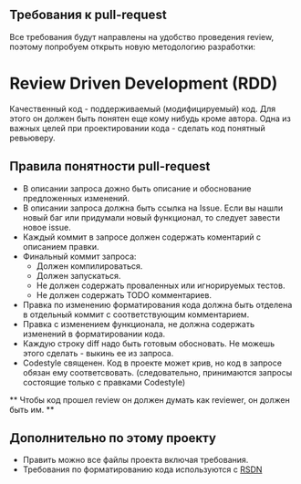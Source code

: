 ﻿## Требования к pull-request

Все требования будут направлены на удобство проведения review, поэтому попробуем открыть новую методологию разработки:
# Review Driven Development (RDD) #

Качественный код - поддерживаемый (модифицируемый) код. Для этого он должен быть понятен еще кому нибудь кроме автора.
Одна из важных целей при проектировании кода - сделать код понятный ревьюверу.
## Правила понятности pull-request ## 
- В описании запроса дожно быть описание и обоснование предложенных изменений.
- В описании запроса должна быть ссылка на Issue. Если вы нашли новый баг или придумали новый функционал, то следует завести новое issue. 
- Каждый коммит в запросе должен содержать коментарий с описанием правки.
- Финальный коммит запроса: 
  - Должен компилироваться.
  - Должен запускаться.
  - Не должен содержать проваленных или игнорируемых тестов.
  - Не должен содержать TODO комментариев.
- Правка по изменению форматирования кода должна быть отделена в отдельный коммит с соответствующим комментарием.
- Правка с изменением функционала, не должна содержать изменений в форматировании кода.
- Каждую строку diff надо быть готовым обосновать. Не можешь этого сделать - выкинь ее из запроса.
- Codestyle священен. Код в проекте может крив, но код в запросе обязан ему соответсвовать. (следовательно, принимаются запросы состоящие только с правками Codestyle) 

** Чтобы код прошел review он должен думать как reviewer, он должен быть им. **

## Дополнительно по этому проекту ##
- Править можно все файлы проекта включая требования.
- Требования по форматированию кода используются с [RSDN](http://rsdn.ru/article/mag/200401/codestyle.XML)






